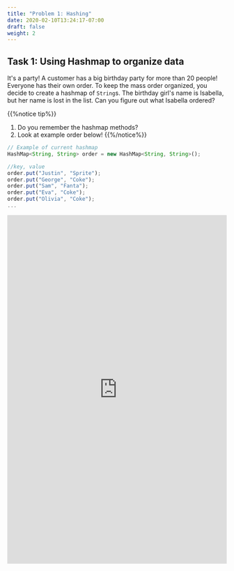 ```yaml
---
title: "Problem 1: Hashing"
date: 2020-02-10T13:24:17-07:00
draft: false
weight: 2
--- 
```


<!--<link rel="stylesheet" href="../../style.css">-->

## Task 1: Using Hashmap to organize data

It's a party! A customer has a big birthday party for more than 20 people! Everyone has their own order. To keep the mass order organized, you decide to create a hashmap of `String`s. The birthday girl's name is Isabella, but her name is lost in the list. Can you figure out what Isabella ordered?

{{%notice tip%}}
1. Do you remember the hashmap methods?
2. Look at example order below!
{{%/notice%}}

```js javascript
// Example of current hashmap
HashMap<String, String> order = new HashMap<String, String>();

//key, value
order.put("Justin", "Sprite");
order.put("George", "Coke");
order.put("Sam", "Fanta");
order.put("Eva", "Coke");
order.put("Olivia", "Coke");
...
```

<iframe height="800px" width="100%" src="https://replit.com/@nuevofoundation/HashMapGet?lite=true" scrolling="no" frameborder="no" allowtransparency="true" allowfullscreen="true" sandbox="allow-forms allow-pointer-lock allow-popups allow-same-origin allow-scripts allow-modals"></iframe>